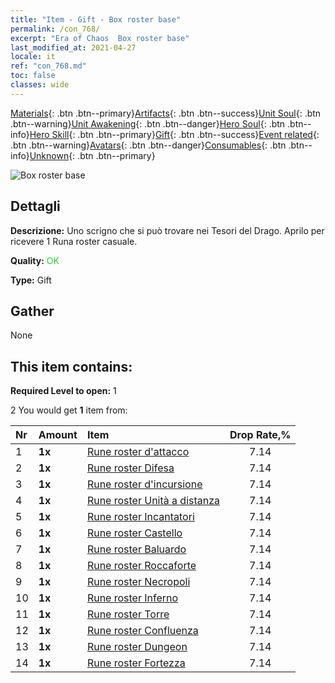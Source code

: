 ```yaml
---
title: "Item - Gift - Box roster base"
permalink: /con_768/
excerpt: "Era of Chaos  Box roster base"
last_modified_at: 2021-04-27
locale: it
ref: "con_768.md"
toc: false
classes: wide
---
```

 [Materials](/ItemsIT/){: .btn .btn--primary}[Artifacts](/ItemsIT/Artifacts/){: .btn .btn--success}[Unit Soul](/ItemsIT/UnitSoul/){: .btn .btn--warning}[Unit Awakening](/ItemsIT/UnitAwakening/){: .btn .btn--danger}[Hero Soul](/ItemsIT/HeroSoul/){: .btn .btn--info}[Hero Skill](/ItemsIT/HeroSkill/){: .btn .btn--primary}[Gift](/ItemsIT/Gift/){: .btn .btn--success}[Event related](/ItemsIT/Events/){: .btn .btn--warning}[Avatars](/ItemsIT/Avatars/){: .btn .btn--danger}[Consumables](/ItemsIT/Consumables/){: .btn .btn--info}[Unknown](/ItemsIT/Unknown/){: .btn .btn--primary}

 ![Box roster base](/images/t/i_tujianhezi1.png)

## Dettagli
 **Descrizione:** Uno scrigno che si può trovare nei Tesori del Drago. Aprilo per ricevere 1 Runa roster casuale.

 **Quality:** <span style="color: #32CD32">OK</span>

 **Type:** Gift

## Gather

  None

## This item contains:

 **Required Level to open:** 1

 2 You would get **1** item  from:

  | Nr | Amount |     Item    | Drop Rate,% |
  |:---|:-------|:------------|:---------:|
  | 1 |  **1x** | [Rune roster d'attacco](/ItemsIT/con_734/) | 7.14 | 
  | 2 |  **1x** | [Rune roster Difesa](/ItemsIT/con_739/) | 7.14 | 
  | 3 |  **1x** | [Rune roster d'incursione](/ItemsIT/con_741/) | 7.14 | 
  | 4 |  **1x** | [Rune roster Unità a distanza](/ItemsIT/con_742/) | 7.14 | 
  | 5 |  **1x** | [Rune roster Incantatori](/ItemsIT/con_746/) | 7.14 | 
  | 6 |  **1x** | [Rune roster Castello](/ItemsIT/con_752/) | 7.14 | 
  | 7 |  **1x** | [Rune roster Baluardo](/ItemsIT/con_753/) | 7.14 | 
  | 8 |  **1x** | [Rune roster Roccaforte](/ItemsIT/con_754/) | 7.14 | 
  | 9 |  **1x** | [Rune roster Necropoli](/ItemsIT/con_755/) | 7.14 | 
  | 10 |  **1x** | [Rune roster Inferno](/ItemsIT/con_777/) | 7.14 | 
  | 11 |  **1x** | [Rune roster Torre](/ItemsIT/con_785/) | 7.14 | 
  | 12 |  **1x** | [Rune roster Confluenza](/ItemsIT/con_791/) | 7.14 | 
  | 13 |  **1x** | [Rune roster Dungeon](/ItemsIT/con_792/) | 7.14 | 
  | 14 |  **1x** | [Rune roster Fortezza](/ItemsIT/con_818/) | 7.14 | 

